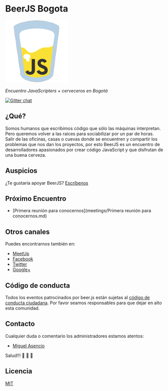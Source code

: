 BeerJS Bogota
====

![BeerJS](https://raw.githubusercontent.com/beerjs/bogota/master/assets/beerjs.png)

*Encuentro JavaScripters + cerveceros en Bogotá*

[![Gitter chat][npm-image]][npm-url]

## ¿Qué?

Somos humanos que escribimos código que sólo las máquinas interpretan. Pero queremos volver a las raíces para sociabilizar por un par de horas. Salir de las oficinas, casas o cuevas donde se encuentren y compartir los problemas que nos dan los proyectos, por esto BeerJS es un encuentro de desarrolladores apasionados por crear código JavaScript y que disfrutan de una buena cerveza.

## Auspicios

¿Te gustaría apoyar BeerJS? [Escríbenos](mailto:beerjsbog@gmail.com)

## Próximo Encuentro

  - [Primera reunión para conocernos](meetings/Primera reunión para conocernos.md)

## Otros canales

Puedes encontrarnos también en:

  - [MeetUp](http://www.meetup.com/Beer-JS-Bogota/)
  - [Facebook](https://www.facebook.com/beerjsbog/)
  - [Twitter](https://twitter.com/BeerjsBogota)
  - [Google+](https://plus.google.com/communities/106847662527804710459)

## Código de conducta

Todos los eventos patrocinados por beer.js están sujetas al [código de conducta ciudadana](http://es.confcodeofconduct.com/). Por favor seamos responsables para que dejar en alto esta comunidad.

## Contacto

Cualquier duda o comentario los administradores estamos atentos:

  - [Miguel Asencio](http://www.github.com/maasencioh)

Salud!!! :beers: :beers: :beers:

## Licencia

[MIT](./assets/LICENSE)

[npm-image]: https://img.shields.io/gitter/room/nwjs/nw.js.svg
[npm-url]: https://gitter.im/beerjs/bogota
